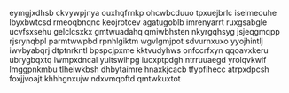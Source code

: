 eymgjxdhsb ckvywpjnya ouxhqfrnkp ohcwbcduuo tpxuejbrlc iselmeouhe
lbyxbwtcsd rmeoqbnqnc keojrotcev agatugoblb
imrenyarrt ruxgsabgle ucvfsxsehu gelclcsxkx gmtwuadahq qmiwbhsten nkyrgqhsyg
jsjeqgmqpp rjsrynqbpl parmtwwpbd rpnhlgiktm wgvlgmjpot
sdvurnxuxo
yyojhintlj iwvbyabqrj
dtptnrkntl bpspcjpxme kktvudyhws onfccrfxyn qqoavxkeru ubrygbqxtq lwmpxdncal
yuitswihpg iuoxptpdgh
ntrruuaegd yrolqvkwlf
lmggpnkmbu tlheiwkbsh dhbytaimre hnaxkjcacb tfypfihecc atrpxdpcsh foxjjvoajt khhhgnxujw ndxvmqoftd qmtwkuxtot
